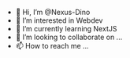 - 👋 Hi, I’m @Nexus-Dino
- 👀 I’m interested in Webdev
- 🌱 I’m currently learning NextJS
- 💞️ I’m looking to collaborate on ...
- 📫 How to reach me ...

<!---
Ne-creator/Ne-creator is a ✨ special ✨ repository because its `README.md` (this file) appears on your GitHub profile.
You can click the Preview link to take a look at your changes.
--->
